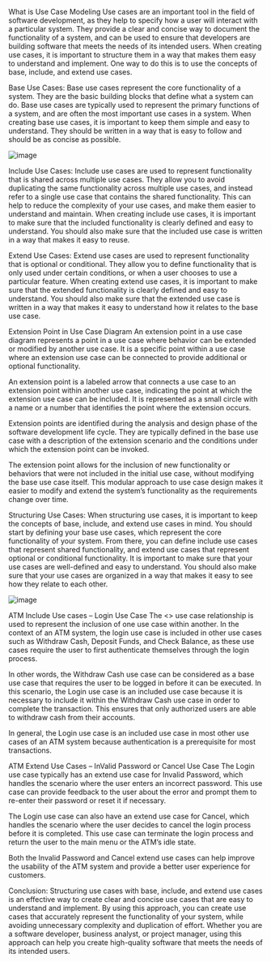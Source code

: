What is Use Case Modeling
Use cases are an important tool in the field of software development, as they help to specify how a user will interact with a particular system. They provide a clear and concise way to document the functionality of a system, and can be used to ensure that developers are building software that meets the needs of its intended users. When creating use cases, it is important to structure them in a way that makes them easy to understand and implement. One way to do this is to use the concepts of base, include, and extend use cases.

Base Use Cases:
Base use cases represent the core functionality of a system. They are the basic building blocks that define what a system can do. Base use cases are typically used to represent the primary functions of a system, and are often the most important use cases in a system. When creating base use cases, it is important to keep them simple and easy to understand. They should be written in a way that is easy to follow and should be as concise as possible.

![image](https://github.com/user-attachments/assets/3748e316-789e-4fd9-809a-2cfde296aeef)


Include Use Cases:
Include use cases are used to represent functionality that is shared across multiple use cases. They allow you to avoid duplicating the same functionality across multiple use cases, and instead refer to a single use case that contains the shared functionality. This can help to reduce the complexity of your use cases, and make them easier to understand and maintain. When creating include use cases, it is important to make sure that the included functionality is clearly defined and easy to understand. You should also make sure that the included use case is written in a way that makes it easy to reuse.

Extend Use Cases:
Extend use cases are used to represent functionality that is optional or conditional. They allow you to define functionality that is only used under certain conditions, or when a user chooses to use a particular feature. When creating extend use cases, it is important to make sure that the extended functionality is clearly defined and easy to understand. You should also make sure that the extended use case is written in a way that makes it easy to understand how it relates to the base use case.

Extension Point in Use Case Diagram
An extension point in a use case diagram represents a point in a use case where behavior can be extended or modified by another use case. It is a specific point within a use case where an extension use case can be connected to provide additional or optional functionality.

An extension point is a labeled arrow that connects a use case to an extension point within another use case, indicating the point at which the extension use case can be included. It is represented as a small circle with a name or a number that identifies the point where the extension occurs.

Extension points are identified during the analysis and design phase of the software development life cycle. They are typically defined in the base use case with a description of the extension scenario and the conditions under which the extension point can be invoked.

The extension point allows for the inclusion of new functionality or behaviors that were not included in the initial use case, without modifying the base use case itself. This modular approach to use case design makes it easier to modify and extend the system’s functionality as the requirements change over time.

Structuring Use Cases:
When structuring use cases, it is important to keep the concepts of base, include, and extend use cases in mind. You should start by defining your base use cases, which represent the core functionality of your system. From there, you can define include use cases that represent shared functionality, and extend use cases that represent optional or conditional functionality. It is important to make sure that your use cases are well-defined and easy to understand. You should also make sure that your use cases are organized in a way that makes it easy to see how they relate to each other.

 ![image](https://github.com/user-attachments/assets/86432043-d29d-4a46-8471-e39b46b8a115)


ATM Include Use cases – Login Use Case
The <<include>> use case relationship is used to represent the inclusion of one use case within another. In the context of an ATM system, the login use case is included in other use cases such as Withdraw Cash, Deposit Funds, and Check Balance, as these use cases require the user to first authenticate themselves through the login process.

In other words, the Withdraw Cash use case can be considered as a base use case that requires the user to be logged in before it can be executed. In this scenario, the Login use case is an included use case because it is necessary to include it within the Withdraw Cash use case in order to complete the transaction. This ensures that only authorized users are able to withdraw cash from their accounts.

In general, the Login use case is an included use case in most other use cases of an ATM system because authentication is a prerequisite for most transactions.

ATM Extend Use Cases – InValid Password or Cancel Use Case
The Login use case typically has an extend use case for Invalid Password, which handles the scenario where the user enters an incorrect password. This use case can provide feedback to the user about the error and prompt them to re-enter their password or reset it if necessary.

The Login use case can also have an extend use case for Cancel, which handles the scenario where the user decides to cancel the login process before it is completed. This use case can terminate the login process and return the user to the main menu or the ATM’s idle state.

Both the Invalid Password and Cancel extend use cases can help improve the usability of the ATM system and provide a better user experience for customers.

 

Conclusion:
Structuring use cases with base, include, and extend use cases is an effective way to create clear and concise use cases that are easy to understand and implement. By using this approach, you can create use cases that accurately represent the functionality of your system, while avoiding unnecessary complexity and duplication of effort. Whether you are a software developer, business analyst, or project manager, using this approach can help you create high-quality software that meets the needs of its intended users.
